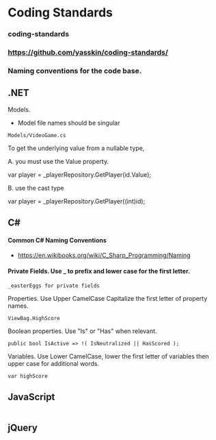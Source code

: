 # Coding Standards
### coding-standards
### https://github.com/yasskin/coding-standards/

### Naming conventions for the code base.
 
## .NET

Models.

* Model file names should be singular
```
Models/VideoGame.cs
```

To get the underlying value from a nullable type, 

A. you must use the Value property.

var player = _playerRepository.GetPlayer(id.Value);

B. use the cast type 

var player = _playerRepository.GetPlayer((int)id);

## C#

#### Common C# Naming Conventions
* https://en.wikibooks.org/wiki/C_Sharp_Programming/Naming

#### Private Fields. Use _ to prefix and lower case for the first letter.

```
_easterEggs for private fields 
```

Properties. Use Upper CamelCase Capitalize the first letter of property names.
```
ViewBag.HighScore
```

Boolean properties. Use "Is" or "Has" when relevant.
```
public bool IsActive => !( IsNeutralized || HasScored );
```

Variables. Use Lower CamelCase, lower the first letter of variables then upper case for additional words.  
```
var highScore
```




## JavaScript

```

```

## jQuery

```

```

